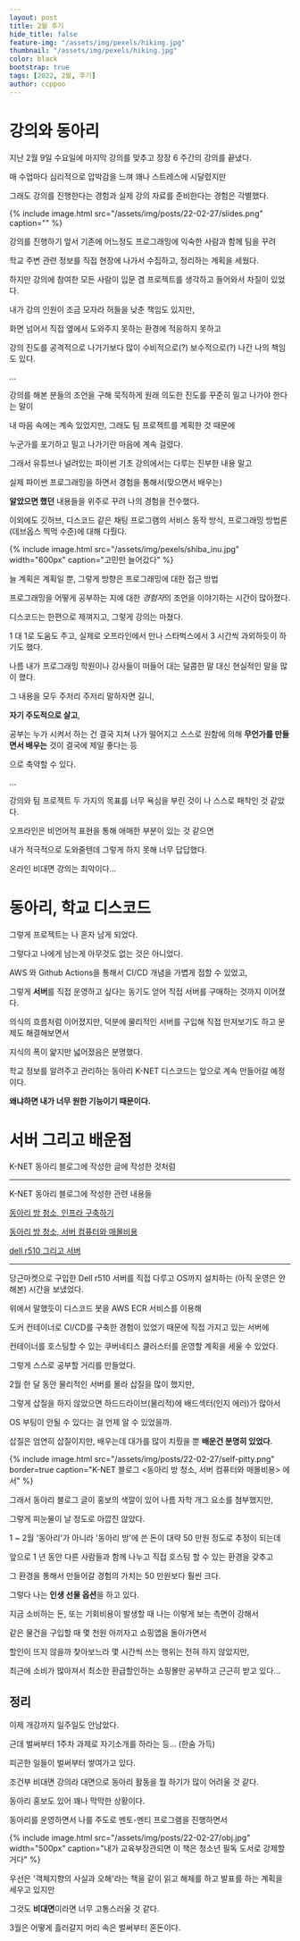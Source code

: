 ```yaml
---
layout: post
title: 2월 후기
hide_title: false
feature-img: "/assets/img/pexels/hiking.jpg"
thumbnail: "/assets/img/pexels/hiking.jpg"
color: black
bootstrap: true
tags: [2022, 2월, 후기]
author: ccppoo
---
```


# 강의와 동아리

지난 2월 9일 수요일에 마지막 강의를 맞추고 장장 6 주간의 강의를 끝냈다.

매 수업마다 심리적으로 압박감을 느껴 꽤나 스트레스에 시달렸지만

그래도 강의를 진행한다는 경험과 실제 강의 자료를 준비한다는 경험은 각별했다.

{% include image.html src="/assets/img/posts/22-02-27/slides.png" caption="" %}

강의를 진행하기 앞서 기존에 어느정도 프로그래밍에 익숙한 사람과 함께 팀을 꾸려

학교 주변 관련 정보를 직접 현장에 나가서 수집하고, 정리하는 계획을 세웠다.

하지만 강의에 참여한 모든 사람이 입문 겸 프로젝트를 생각하고 들어와서 차질이 있었다.

내가 강의 인원이 조금 모자라 허들을 낮춘 책임도 있지만,

화면 넘어서 직접 옆에서 도와주지 못하는 환경에 적응하지 못하고

강의 진도를 공격적으로 나가기보다 많이 수비적으로(?) 보수적으로(?) 나간 나의 책임도 있다.

...

강의를 해본 분들의 조언을 구해 묵직하게 원래 의도한 진도를 꾸준히 밀고 나가야 한다는 말이

내 마음 속에는 계속 있었지만, 그래도 팀 프로젝트를 계획한 것 때문에

누군가를 포기하고 밀고 나가기란 마음에 계속 걸렸다.

그래서 유튜브나 널려있는 파이썬 기초 강의에서는 다루는 진부한 내용 말고

실제 파이썬 프로그래밍을 하면서 경험을 통해서(맞으면서 배우는)

**알았으면 했던** 내용들을 위주로 꾸려 나의 경험을 전수했다.

이외에도 깃허브, 디스코드 같은 채팅 프로그램의 서비스 동작 방식, 프로그래밍 방법론(데브옵스 찍먹 수준)에 대해 다뤘다.

{% include image.html src="/assets/img/pexels/shiba_inu.jpg" width="600px" caption="고민만 늘어갔다" %}

늘 계획은 계획일 뿐, 그렇게 방향은 프로그래밍에 대한 접근 방법

프로그래밍을 어떻게 공부하는 지에 대한 *경험자*의 조언을 이야기하는 시간이 많아졌다.

디스코드는 한편으로 제껴지고, 그렇게 강의는 마쳤다.

1 대 1로 도움도 주고, 실제로 오프라인에서 만나 스타벅스에서 3 시간씩 과외하듯이 하기도 했다.

나름 내가 프로그래밍 학원이나 강사들이 떠들어 대는 달콤한 말 대신 현실적인 말을 많이 했다.

그 내용을 모두 주저리 주저리 말하자면 길니,

**자기 주도적으로 살고**,

공부는 누가 시켜서 하는 건 결국 지쳐 나가 떨어지고 스스로 원함에 의해 **무언가를 만들면서 배우는** 것이 결국에 제일 좋다는 등

으로 축약할 수 있다.

...

강의와 팀 프로젝트 두 가지의 목표를 너무 욕심을 부린 것이 나 스스로 패착인 것 같았다.

오프라인은 비언어적 표현을 통해 애매한 부분이 있는 것 같으면

내가 적극적으로 도와줄텐데 그렇게 하지 못해 너무 답답했다.

온라인 비대면 강의는 최악이다...

# 동아리, 학교 디스코드

그렇게 프로젝트는 나 혼자 남게 되었다.

그렇다고 나에게 남는게 아무것도 없는 것은 아니었다.

AWS 와 Github Actions을 통해서 CI/CD 개념을 가볍게 접할 수 있었고,

그렇게 **서버**를 직접 운영하고 싶다는 동기도 얻어 직접 서버를 구매하는 것까지 이어졌다.

의식의 흐름처럼 이어졌지만, 덕분에 물리적인 서버를 구입해 직접 만져보기도 하고 문제도 해결해보면서

지식의 폭이 얉지만 넓어졌음은 분명했다.

학교 정보를 알려주고 관리하는 동아리 K-NET 디스코드는 앞으로 계속 만들어갈 예정이다.

**왜냐하면 내가 너무 원한 기능이기 때문이다.**

# 서버 그리고 배운점

K-NET 동아리 블로그에 작성한 글에 작성한 것처럼

---

K-NET 동아리 블로그에 작성한 관련 내용들

[동아리 방 청소, 인프라 구축하기](https://knet-kwu.github.io/2022/02/15/%EB%8F%99%EC%95%84%EB%A6%AC%EB%B0%A9-%EC%B2%AD%EC%86%8C-4%ED%8E%B8.html)

[동아리 방 청소, 서버 컴퓨터와 매몰비용](https://knet-kwu.github.io/2022/02/16/%EB%8F%99%EC%95%84%EB%A6%AC%EB%B0%A9-%EC%B2%AD%EC%86%8C-5%ED%8E%B8.html)

[dell r510 그리고 서버](https://knet-kwu.github.io/2022/02/24/r510-1%ED%8E%B8.html)

---

당근마켓으로 구입한 Dell r510 서버를 직접 다루고 OS까지 설치하는 (아직 운영은 안해본) 시간을 보냈었다.

위에서 말했듯이 디스코드 봇을 AWS ECR 서비스를 이용해

도커 컨테이너로 CI/CD를 구축한 경험이 있었기 때문에 직접 가지고 있는 서버에

컨테이너를 호스팅할 수 있는 쿠버네티스 클러스터를 운영할 계획을 세울 수 있었다.

그렇게 스스로 공부할 거리를 만들었다.

2월 한 달 동안 물리적인 서버를 몰라 삽질을 많이 했지만,

그렇게 삽질을 하지 않았으면 하드드라이브(물리적)에 배드섹터(인지 에러)가 많아서

OS 부팅이 안될 수 있다는 걸 언제 알 수 있었을까.

삽질은 엄연히 삽질이지만, 배우는데 대가를 많이 치뤘을 뿐 **배운건 분명히 있었다**.

{% include image.html src="/assets/img/posts/22-02-27/self-pitty.png" border=true caption="K-NET 블로그 <동아리 방 청소, 서버 컴퓨터와 매몰비용> 에서" %}

그래서 동아리 블로그 글이 홍보의 색깔이 있어 나름 자학 개그 요소를 첨부했지만,

그렇게 피눈물이 날 정도로 아깝진 않았다.

1 ~ 2월 '동아리'가 아니라 '동아리 방'에 쓴 돈이 대략 50 만원 정도로 추정이 되는데

앞으로 1 년 동안 다른 사람들과 함께 나누고 직접 호스팅 할 수 있는 환경을 갖추고

그 환경을 통해서 만들어갈 경험의 가치는 50 만원보다 훨씬 크다.

그렇다 나는 **인생 선물 옵션**을 하고 있다.

지금 소비하는 돈, 또는 기회비용이 발생할 때 나는 이렇게 보는 측면이 강해서

같은 물건을 구입할 때 몇 천원 아끼자고 쇼핑앱을 돌아가면서

할인이 뜨지 않을까 찾아보느라 몇 시간씩 쓰는 행위는 전혀 하지 않았지만,

최근에 소비가 많아져서 최소한 환급할인하는 쇼핑몰만 공부하고 근근히 받고 있다...

## 정리

이제 개강까지 일주일도 안남았다.

근데 벌써부터 1주차 과제로 자기소개를 하라는 등... (한숨 가득)

피곤한 일들이 벌써부터 쌓여가고 있다.

조건부 비대면 강의라 대면으로 동아리 활동을 뭘 하기가 많이 어려울 것 같다.

동아리 홍보도 있어 꽤나 막막한 상황이다.

동아리를 운영하면서 나를 주도로 멘토-멘티 프로그램을 진행하면서

{% include image.html src="/assets/img/posts/22-02-27/obj.jpg" width="500px" caption="내가 교육부장관되면 이 책은 청소년 필독 도서로 강제할거다" %}

우선은 '객체지향의 사실과 오해'라는 책을 같이 읽고 해체를 하고 발표를 하는 계획을 세우고 있지만

그것도 **비대면**이라면 너무 고통스러울 것 같다.

3월은 어떻게 흘러갈지 머리 속은 벌써부터 혼돈이다.
